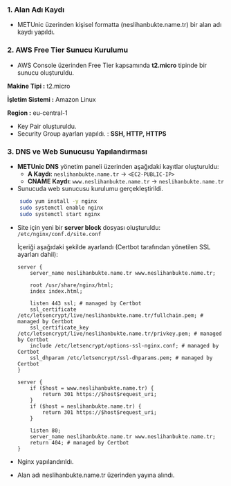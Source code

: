 ### 1. Alan Adı Kaydı
- METUnic üzerinden kişisel formatta (neslihanbukte.name.tr) bir alan adı kaydı yapıldı.

### 2. AWS Free Tier Sunucu Kurulumu
- AWS Console üzerinden Free Tier kapsamında **t2.micro** tipinde bir sunucu oluşturuldu.

**Makine Tipi :** t2.micro

**İşletim Sistemi :** Amazon Linux

**Region :** eu-central-1 

- Key Pair oluşturuldu.
- Security Group ayarları yapıldı. : 
**SSH, HTTP, HTTPS**

### 3. DNS ve Web Sunucusu Yapılandırması
- **METUnic DNS** yönetim paneli üzerinden aşağıdaki kayıtlar oluşturuldu:  
  - **A Kaydı**: `neslihanbukte.name.tr` → `<EC2-PUBLIC-IP>`  
  - **CNAME Kaydı**: `www.neslihanbukte.name.tr` → `neslihanbukte.name.tr`  
- Sunucuda web sunucusu kurulumu gerçekleştirildi.
 ```bash
     sudo yum install -y nginx  
     sudo systemctl enable nginx
     sudo systemctl start nginx
```
- Site için yeni bir **server block** dosyası oluşturuldu:
     `/etc/nginx/conf.d/site.conf`  

     İçeriği aşağıdaki şekilde ayarlandı (Certbot tarafından yönetilen SSL ayarları dahil):  
     ```nginx
     server {
         server_name neslihanbukte.name.tr www.neslihanbukte.name.tr;

         root /usr/share/nginx/html;
         index index.html;

         listen 443 ssl; # managed by Certbot
         ssl_certificate /etc/letsencrypt/live/neslihanbukte.name.tr/fullchain.pem; # managed by Certbot
         ssl_certificate_key /etc/letsencrypt/live/neslihanbukte.name.tr/privkey.pem; # managed by Certbot
         include /etc/letsencrypt/options-ssl-nginx.conf; # managed by Certbot
         ssl_dhparam /etc/letsencrypt/ssl-dhparams.pem; # managed by Certbot
     }

     server {
         if ($host = www.neslihanbukte.name.tr) {
             return 301 https://$host$request_uri;
         }
         if ($host = neslihanbukte.name.tr) {
             return 301 https://$host$request_uri;
         }

         listen 80;
         server_name neslihanbukte.name.tr www.neslihanbukte.name.tr;
         return 404; # managed by Certbot
     }
     ```


- Nginx yapılandırıldı. 
- Alan adı neslihanbukte.name.tr üzerinden yayına alındı. 


